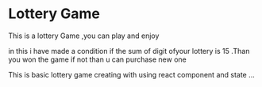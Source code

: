 # Lottery Game

This is a lottery Game ,you can play and enjoy

in this i have made a condition if the sum of digit ofyour lottery is 15 .Than you won the game if not than u can purchase new one 

This is basic lottery game creating with using react component and state ...


